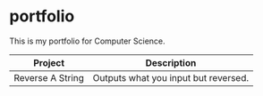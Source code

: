 # portfolio
This is my portfolio for Computer Science.

Project | Description
------- | -----------
Reverse A String | Outputs what you input but reversed.
